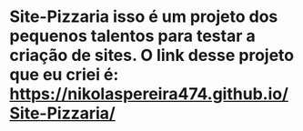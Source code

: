 # Site-Pizzaria isso é um projeto dos pequenos talentos para testar a criação de sites. O link desse projeto que eu criei é: https://nikolaspereira474.github.io/Site-Pizzaria/
